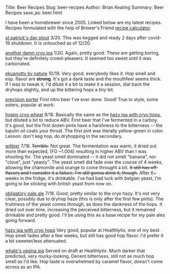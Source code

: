 Title: Beer Recipes
Slug: beer-recipes
Author: Brian Keating
Summary: Beer Recipes
save_as: beer.html

I have been a homebrewer since 2005. Linked below are my latest recipes. Recipes formulated with the help of Brewer's Friend [recipe calculator](https://www.brewersfriend.com/homebrew/recipe/calculator).

[st patrick's day stout](beer/stpatricksstout.htm) 3/20. This was kegged and ready 2 days after covid-19 shutdown. It is untouched as of 12/20.

[another damn cryo ipa](beer/cryoipa.htm) 1/20. Again, pretty good. These are getting boring, but they're definitely crowd-pleasers. It seemed too sweet until it was carbonated.

[ekuanotty by nature](beer/ekuaknottybynature.htm) 10/19. Very good, everybody likes it. Hop smell and esp. flavor are **strong**. It's got a dank taste and the mouthfeel seems thick. If I was to tweak it, I'd dilute it a bit to make it a session, dial back the dryhops slightly, and up the bittering hops a *tiny* bit.

[precision porter](beer/porter.html) First nitro beer I've ever done. Good! True to style, some esters, popular at work.

[hoppy cryo wheat](beer/hoppywheat.htm) 8/18. Basically the same as the [hazy ipa with cryo hops](beer/hazyipa.htm), but diluted a bit to reduce ABV. First beer that I've fermented in a carboy. It's good, but the first dozen pints have a harshness to the bitterness -- the lupulin oil coats your throat. The first pint was literally yellow-green in color. Lesson: don't keg hop, do dryhopping in the secondary.

[witbier](beer/haolewitbier.htm) 7/18. <s>Terrible.</s> Not great. The fermentation was warm, it dried out more than expected, (FG ~1.004) resulting in higher ABV than I was shooting for. The yeast smell dominated -- it did not smell "banana", nor "clove", just "yeasty". The yeast smell did fade over the course of 4 weeks, allowing the chamomile and orange to come throught a bit. <s>It still has off-flavors and I consider it a failure. I'm still gonna drink it, though.</s> After 6+ weeks in the fridge, it's drinkable. I've had bad luck with belgian yeast, I'm going to be sticking with british yeast from now on.

[obligatory pale ale](beer/obligatorypaleale.htm) 7/18. Good, pretty similar to the cryo hazy. It's not very clear, possibly due to dryhop haze (this is only after the first few pints). The fruitiness of the yeast comes through, as does the dankness of the hops. It dried out over time, increasing the perceived bitterness, but it remained drinkable and pretty good. I'll be using this as a base recipe for my pale ales going forward.

[hazy ipa with cryo hops](beer/hazyipa.htm) Very good, popular at Healthlytix, one of my best. Hop smell fades after a few weeks, but still has good hop flavor. I'd prefer it a bit sweeter/less attenuated.  

[whale's vagina ipa](beer/whalesvaginaipa.html) Served on draft at Healthlytix. Much darker that predicted, very murky-looking. Decent bitterness, still not as much hop smell as I'd like. Hop taste is overwhelmed by caramel flavor, doesn't come across as an IPA.
